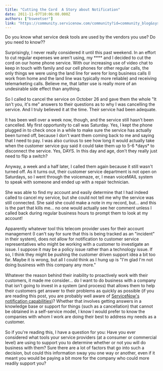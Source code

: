 ```yaml
---
title: "Cutting the Cord  A Story about Notification"
date: 2011-11-07T10:06:08.000Z
authors: ["bsweetser"]
link: "https://community.servicenow.com/community?id=community_blog&sys_id=24ad62a9dbd0dbc01dcaf3231f961934"
---
```

<p>Do you know what service desk tools are used by the vendors you use? Do you need to know??<br/><br/>Surprisingly, I never really considered it until this past weekend. In an effort to cut regular expenses we aren't using, my **** and I decided to cut the cord on our home phone service. With our increasing use of video chat to keep in touch with family and our cell phones for other regular calls, the only things we were using the land line for were for long business calls (I work from home and the land line was typically more reliable) and receiving telemarketing calls. Believe me, that latter use is really more of an undesirable side effect than anything.<br/><br/>So I called to cancel the service on October 26 and gave them the whole "It isn't you, it's me" answers to their questions as to why I was cancelling the service. And I truly believed it at the time. Their service had been adequate.<br/><br/>It has been well over a week now, though, and the service still hasn't been cancelled. My first opportunity to call was Saturday. Yes, I kept the phone plugged in to check once in a while to make sure the service has actually been turned off, because I don't want them coming back to me and saying that I need to pay. I was also curious to see how long it would actually take when the customer service guy said it could take them up to 5-6 *days* to disconnect the service. Yes, DAYS. In this day and age, don't they really just need to flip a switch?<br/><br/>Anyway, a week and a half later, I called them again because it still wasn't turned off. As it turns out, their customer service department is not open on Saturdays, so I went through the voicemaze, er, I mean voiceMAIL system to speak with someone and ended up with a repair technician. <br/><br/>She was able to find my account and easily determine that I had indeed called to cancel my service, but she could not tell me why the service was still connected. She said she could make a note in my record, but… and this is the part that kills me… no one would actually see her comment unless I called back during regular business hours to prompt them to look at my account! <br/><br/>Apparently whatever tool this telecom provider uses for their account management (I can't say for sure that this is being tracked as an "incident" in their system), does not allow for notification to customer service representatives who might be working with a customer to investigate an issue. I suppose it may be a policy issue rather than a technology issue. If so, I think they might be pushing the customer driven support idea a bit too far. Maybe it is wrong, but all I could think as I hung up is "I'm glad I'm not doing business with this company any more."<br/><br/>Whatever the reason behind their inability to proactively work with their customers, it made me consider… do I want to do business with a company that isn't going to invest in a system (and process) that allows them to help their customers get answer to their problems as quickly as possible (if you are reading this post, you are probably well aware of <a title="k-external-small" class="jive-link-external-small" href="http://wiki.service-now.com/index.php?title=Notifications" rel="nofollow" target="_blank">ServiceNow's notification capabilities</a>)? Whether that involves getting answers in a knowledge base or support for things (such as a cancellation) that cannot be obtained in a self-service model, I know I would prefer to know the companies with whom I work are doing their best to address my needs as a customer.<br/><br/>So if you're reading this, I have a question for you: Have you ever considered what tools your service providers (at a consumer or commercial level) are using to support you to determine whether or not you will do business with them? Sure there are a lot of factors that go into such a decision, but could this information sway you one way or another, even if it meant you would be paying a bit more for the company who could more readily support you?</p>